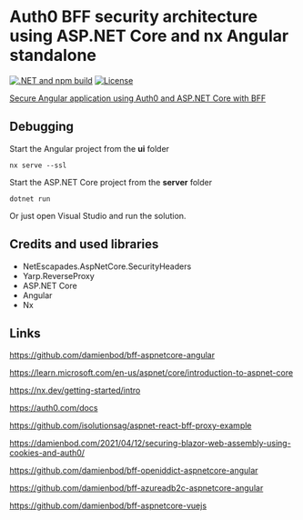 # Auth0 BFF security architecture using ASP.NET Core and nx Angular standalone

[![.NET and npm build](https://github.com/damienbod/bff-auth0-aspnetcore-angular/actions/workflows/dotnet.yml/badge.svg)](https://github.com/damienbod/bff-auth0-aspnetcore-angular/actions/workflows/dotnet.yml) [![License](https://img.shields.io/badge/license-Apache%20License%202.0-blue.svg)](https://github.com/damienbod/bff-auth0-aspnetcore-angular/blob/main/LICENSE)

[Secure Angular application using Auth0 and ASP.NET Core with BFF](https://damienbod.com/2023/09/18/secure-angular-application-using-auth0-and-asp-net-core-with-bff/)

## Debugging

Start the Angular project from the **ui** folder

```
nx serve --ssl
```

Start the ASP.NET Core project from the **server** folder

```
dotnet run
```

Or just open Visual Studio and run the solution.

## Credits and used libraries

- NetEscapades.AspNetCore.SecurityHeaders
- Yarp.ReverseProxy
- ASP.NET Core
- Angular 
- Nx

## Links

https://github.com/damienbod/bff-aspnetcore-angular

https://learn.microsoft.com/en-us/aspnet/core/introduction-to-aspnet-core

https://nx.dev/getting-started/intro

https://auth0.com/docs

https://github.com/isolutionsag/aspnet-react-bff-proxy-example

https://damienbod.com/2021/04/12/securing-blazor-web-assembly-using-cookies-and-auth0/

https://github.com/damienbod/bff-openiddict-aspnetcore-angular

https://github.com/damienbod/bff-azureadb2c-aspnetcore-angular

https://github.com/damienbod/bff-aspnetcore-vuejs
